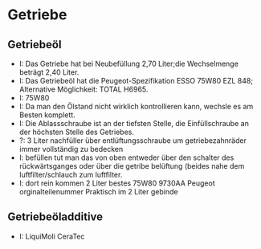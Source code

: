 # Getriebe

## Getriebeöl
- I: Das Getriebe hat bei Neubefüllung 2,70 Liter;die Wechselmenge beträgt 2,40 Liter.
- I: Das Getriebeöl hat die Peugeot-Spezifikation ESSO 75W80 EZL 848; Alternative Möglichkeit: TOTAL H6965.
- I: 75W80
- I: Da man den Ölstand nicht wirklich kontrollieren kann, wechsle es am Besten komplett.
- I: Die Ablassschraube ist an der tiefsten Stelle, die Einfüllschraube an der höchsten Stelle des Getriebes.
- ?: 3 Liter nachfüller über entlüftungsschraube um getriebezahnräder immer vollständig zu bedecken
- I: befüllen tut man das von oben entweder über den schalter des rückwärtsganges oder über die getribe belüftung (beides nahe dem luftfilter/schlauch zum luftfilter.
- I: dort rein kommen 2 Liter bestes 75W80 9730AA Peugeot orginalteilenummer Praktisch im 2 Liter gebinde 


## Getriebeöladditive
- I: LiquiMoli CeraTec
